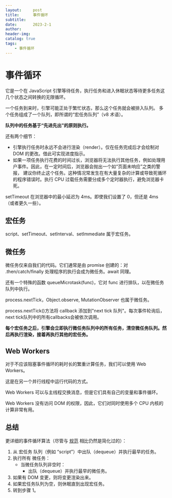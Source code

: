 ```yaml
---
layout:     post
title:      事件循环
subtitle:   
date:       2023-2-1
author:     
header-img: 
catalog: true
tags:
    - 事件循环
---
```

# 事件循环
它是一个在 JavaScript 引擎等待任务，执行任务和进入休眠状态等待更多任务这几个状态之间转换的无限循环。

一个任务到来时，引擎可能正处于繁忙状态，那么这个任务就会被排入队列。 多个任务组成了一个队列，即所谓的“宏任务队列”（v8 术语）。

**队列中的任务基于“先进先出”的原则执行。**

还有两个细节：
- 引擎执行任务时永远不会进行渲染（render）。仅在任务完成后才会绘制对 DOM 的更改。借此可实现进度指示。
- 如果一项任务执行花费的时间过长，浏览器将无法执行其他任务，例如处理用户事件。因此，在一定时间后，浏览器会抛出一个如“页面未响应”之类的警报，
建议你终止这个任务。这种情况常发生在有大量复杂的计算或导致死循环的程序错误时。执行 CPU 过载任务需要分成多个定时器执行，避免浏览器卡死。

setTimeout 在浏览器中的最小延迟为 4ms。即使我们设置了 0，但还是 4ms（或者更久一些）。

## 宏任务
script、setTimeout、setInterval、setImmediate 属于宏任务。

## 微任务
微任务仅来自我们的代码。它们通常是由 promise 创建的：对 .then/catch/finally 处理程序的执行会成为微任务。await 同理。

还有一个特殊的函数 queueMicrotask(func)，它对 func 进行排队，以在微任务队列中执行。

process.nextTick，Object.observe, MutationObserver 也属于微任务。

process.nextTick()方法将 callback 添加到"next tick 队列"。每次事件轮询后，next tick队列中的所有callbacks会被依次调用。

**每个宏任务之后，引擎会立即执行微任务队列中的所有任务，清空微任务队列。然后再执行渲染，接着再执行其他的宏任务。**

## Web Workers
对于不应该阻塞事件循环的耗时长的繁重计算任务，我们可以使用 Web Workers。

这是在另一个并行线程中运行代码的方式。

Web Workers 可以与主线程交换消息，但是它们具有自己的变量和事件循环。

Web Workers 没有访问 DOM 的权限，因此，它们对同时使用多个 CPU 内核的计算非常有用。

## 总结
更详细的事件循环算法（尽管与 [规范](https://html.spec.whatwg.org/multipage/webappapis.html#event-loop-processing-model) 相比仍然是简化过的）：

1. 从 宏任务 队列（例如 “script”）中出队（dequeue）并执行最早的任务。
2. 执行所有 微任务：
   - 当微任务队列非空时：
     - 出队（dequeue）并执行最早的微任务。
3. 如果有 DOM 变更，则将变更渲染出来。
4. 如果宏任务队列为空，则休眠直到出现宏任务。
5. 转到步骤 1。
